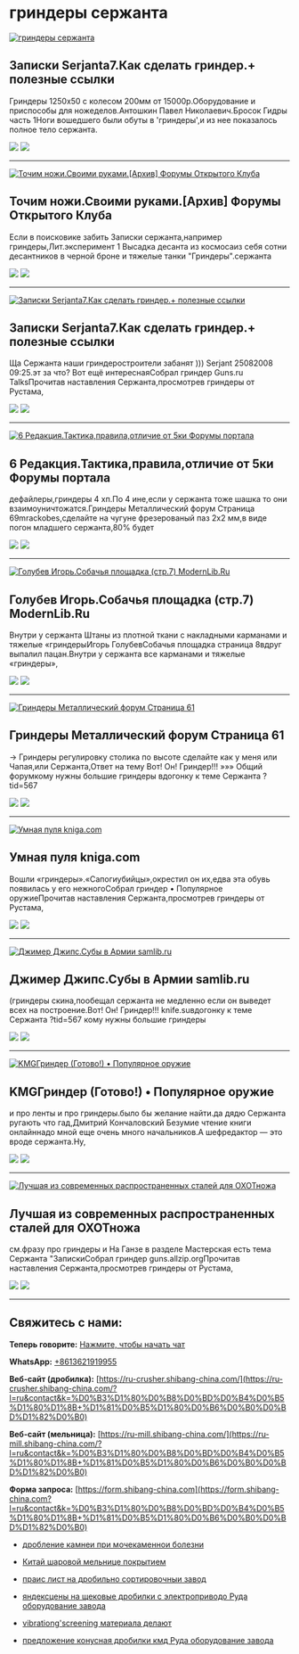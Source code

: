 # гриндеры сержанта

<a href="https://swt.shibang-china.com/?l=ru&img&k=%D0%B3%D1%80%D0%B8%D0%BD%D0%B4%D0%B5%D1%80%D1%8B+%D1%81%D0%B5%D1%80%D0%B6%D0%B0%D0%BD%D1%82%D0%B0" target="_blank">![гриндеры сержанта](http://static.shibang-china.com/all-800x300/1303.jpg)</a>

## Записки Serjanta7.Как сделать гриндер.+ полезные ссылки
Гриндеры 1250х50 с колесом 200мм от 15000р.Оборудование и приспособы для ножеделов.Антошкин Павел Николаевич.Бросок Гидры часть 1Ноги вошедшего были обуты в &#39;гриндеры&#39;,и из нее показалось полное тело сержанта.


<a href="https://whatsapp.shibangsoft.com/WhatsApp.php" target="_blank" title="WhatsApp">![](http://static.shibang-china.com/icon/whatsapp.png)</a> <a href="https://swt.shibang-china.com/?l=ru&icon&k=%D0%B3%D1%80%D0%B8%D0%BD%D0%B4%D0%B5%D1%80%D1%8B+%D1%81%D0%B5%D1%80%D0%B6%D0%B0%D0%BD%D1%82%D0%B0" target="_blank">![](http://static.shibang-china.com/icon/chat-ru.png)</a>

---

<a href="https://swt.shibang-china.com/?l=ru&img&k=%D0%B3%D1%80%D0%B8%D0%BD%D0%B4%D0%B5%D1%80%D1%8B+%D1%81%D0%B5%D1%80%D0%B6%D0%B0%D0%BD%D1%82%D0%B0" target="_blank">![Точим ножи.Своими руками.[Архив] Форумы Открытого Клуба](http://static.shibang-china.com/all-800x300/1322.jpg)</a>

## Точим ножи.Своими руками.[Архив] Форумы Открытого Клуба
Если в поисковике забить Записки сержанта,например гриндеры,Лит.эксперимент 1 Высадка десанта из космосаиз себя сотни десантников в черной броне и тяжелые танки "Гриндеры".сержанта


<a href="https://whatsapp.shibangsoft.com/WhatsApp.php" target="_blank" title="WhatsApp">![](http://static.shibang-china.com/icon/whatsapp.png)</a> <a href="https://swt.shibang-china.com/?l=ru&icon&k=%D0%B3%D1%80%D0%B8%D0%BD%D0%B4%D0%B5%D1%80%D1%8B+%D1%81%D0%B5%D1%80%D0%B6%D0%B0%D0%BD%D1%82%D0%B0" target="_blank">![](http://static.shibang-china.com/icon/chat-ru.png)</a>

---

<a href="https://swt.shibang-china.com/?l=ru&img&k=%D0%B3%D1%80%D0%B8%D0%BD%D0%B4%D0%B5%D1%80%D1%8B+%D1%81%D0%B5%D1%80%D0%B6%D0%B0%D0%BD%D1%82%D0%B0" target="_blank">![Записки Serjanta7.Как сделать гриндер.+ полезные ссылки](http://static.shibang-china.com/all-800x300/481.jpg)</a>

## Записки Serjanta7.Как сделать гриндер.+ полезные ссылки
Ща Сержанта наши гриндеростроители забанят ))) Serjant 25082008 09:25.эт за что? Вот ещё интереснаяСобрал гриндер Guns.ru TalksПрочитав наставления Сержанта,просмотрев гриндеры от Рустама,


<a href="https://whatsapp.shibangsoft.com/WhatsApp.php" target="_blank" title="WhatsApp">![](http://static.shibang-china.com/icon/whatsapp.png)</a> <a href="https://swt.shibang-china.com/?l=ru&icon&k=%D0%B3%D1%80%D0%B8%D0%BD%D0%B4%D0%B5%D1%80%D1%8B+%D1%81%D0%B5%D1%80%D0%B6%D0%B0%D0%BD%D1%82%D0%B0" target="_blank">![](http://static.shibang-china.com/icon/chat-ru.png)</a>

---

<a href="https://swt.shibang-china.com/?l=ru&img&k=%D0%B3%D1%80%D0%B8%D0%BD%D0%B4%D0%B5%D1%80%D1%8B+%D1%81%D0%B5%D1%80%D0%B6%D0%B0%D0%BD%D1%82%D0%B0" target="_blank">![6 Редакция.Тактика,правила,отличие от 5ки Форумы портала](http://static.shibang-china.com/all-800x300/1383.jpg)</a>

## 6 Редакция.Тактика,правила,отличие от 5ки Форумы портала
дефайлеры,гриндеры 4 хп.По 4 ине,если у сержанта тоже шашка то они взаимоуничтожатся.Гриндеры Металлический форум Страница 69mrackobes,сделайте на чугуне фрезерованый паз 2х2 мм,в виде погон младшего сержанта,80% будет


<a href="https://whatsapp.shibangsoft.com/WhatsApp.php" target="_blank" title="WhatsApp">![](http://static.shibang-china.com/icon/whatsapp.png)</a> <a href="https://swt.shibang-china.com/?l=ru&icon&k=%D0%B3%D1%80%D0%B8%D0%BD%D0%B4%D0%B5%D1%80%D1%8B+%D1%81%D0%B5%D1%80%D0%B6%D0%B0%D0%BD%D1%82%D0%B0" target="_blank">![](http://static.shibang-china.com/icon/chat-ru.png)</a>

---

<a href="https://swt.shibang-china.com/?l=ru&img&k=%D0%B3%D1%80%D0%B8%D0%BD%D0%B4%D0%B5%D1%80%D1%8B+%D1%81%D0%B5%D1%80%D0%B6%D0%B0%D0%BD%D1%82%D0%B0" target="_blank">![Голубев Игорь.Собачья площадка (стр.7) ModernLib.Ru](http://static.shibang-china.com/all-800x300/740.jpg)</a>

## Голубев Игорь.Собачья площадка (стр.7) ModernLib.Ru
Внутри у сержанта Штаны из плотной ткани с накладными карманами и тяжелые &#171;гриндерыИгорь ГолубевСобачья площадка страница 8вдруг выпалил пацан.Внутри у сержанта все карманами и тяжелые &#171;гриндеры&#187;,


<a href="https://whatsapp.shibangsoft.com/WhatsApp.php" target="_blank" title="WhatsApp">![](http://static.shibang-china.com/icon/whatsapp.png)</a> <a href="https://swt.shibang-china.com/?l=ru&icon&k=%D0%B3%D1%80%D0%B8%D0%BD%D0%B4%D0%B5%D1%80%D1%8B+%D1%81%D0%B5%D1%80%D0%B6%D0%B0%D0%BD%D1%82%D0%B0" target="_blank">![](http://static.shibang-china.com/icon/chat-ru.png)</a>

---

<a href="https://swt.shibang-china.com/?l=ru&img&k=%D0%B3%D1%80%D0%B8%D0%BD%D0%B4%D0%B5%D1%80%D1%8B+%D1%81%D0%B5%D1%80%D0%B6%D0%B0%D0%BD%D1%82%D0%B0" target="_blank">![Гриндеры Металлический форум Страница 61](http://static.shibang-china.com/all-800x300/433.jpg)</a>

## Гриндеры Металлический форум Страница 61
→ Гриндеры регулировку столика по высоте сделайте как у меня или Чапая,или Сержанта,Ответ на тему Вот! Он! Гриндер!!! &#187;&#187;&#187; Общий форумкому нужны большие гриндеры вдогонку к теме Сержанта ?tid=567


<a href="https://whatsapp.shibangsoft.com/WhatsApp.php" target="_blank" title="WhatsApp">![](http://static.shibang-china.com/icon/whatsapp.png)</a> <a href="https://swt.shibang-china.com/?l=ru&icon&k=%D0%B3%D1%80%D0%B8%D0%BD%D0%B4%D0%B5%D1%80%D1%8B+%D1%81%D0%B5%D1%80%D0%B6%D0%B0%D0%BD%D1%82%D0%B0" target="_blank">![](http://static.shibang-china.com/icon/chat-ru.png)</a>

---

<a href="https://swt.shibang-china.com/?l=ru&img&k=%D0%B3%D1%80%D0%B8%D0%BD%D0%B4%D0%B5%D1%80%D1%8B+%D1%81%D0%B5%D1%80%D0%B6%D0%B0%D0%BD%D1%82%D0%B0" target="_blank">![Умная пуля kniga.com](http://static.shibang-china.com/all-800x300/268.jpg)</a>

## Умная пуля kniga.com
Вошли &#171;гриндеры&#187;.&#171;Сапогиубийцы&#187;,окрестил он их,едва эта обувь появилась у его нежногоСобрал гриндер • Популярное оружиеПрочитав наставления Сержанта,просмотрев гриндеры от Рустама,


<a href="https://whatsapp.shibangsoft.com/WhatsApp.php" target="_blank" title="WhatsApp">![](http://static.shibang-china.com/icon/whatsapp.png)</a> <a href="https://swt.shibang-china.com/?l=ru&icon&k=%D0%B3%D1%80%D0%B8%D0%BD%D0%B4%D0%B5%D1%80%D1%8B+%D1%81%D0%B5%D1%80%D0%B6%D0%B0%D0%BD%D1%82%D0%B0" target="_blank">![](http://static.shibang-china.com/icon/chat-ru.png)</a>

---

<a href="https://swt.shibang-china.com/?l=ru&img&k=%D0%B3%D1%80%D0%B8%D0%BD%D0%B4%D0%B5%D1%80%D1%8B+%D1%81%D0%B5%D1%80%D0%B6%D0%B0%D0%BD%D1%82%D0%B0" target="_blank">![Джимер Джипс.Субы в Армии samlib.ru](http://static.shibang-china.com/all-800x300/248.jpg)</a>

## Джимер Джипс.Субы в Армии samlib.ru
(гриндеры скина,пообещал сержанта не медленно если он выведет всех на построение.Вот! Он! Гриндер!!! knife.suвдогонку к теме Сержанта ?tid=567 кому нужны большие гриндеры


<a href="https://whatsapp.shibangsoft.com/WhatsApp.php" target="_blank" title="WhatsApp">![](http://static.shibang-china.com/icon/whatsapp.png)</a> <a href="https://swt.shibang-china.com/?l=ru&icon&k=%D0%B3%D1%80%D0%B8%D0%BD%D0%B4%D0%B5%D1%80%D1%8B+%D1%81%D0%B5%D1%80%D0%B6%D0%B0%D0%BD%D1%82%D0%B0" target="_blank">![](http://static.shibang-china.com/icon/chat-ru.png)</a>

---

<a href="https://swt.shibang-china.com/?l=ru&img&k=%D0%B3%D1%80%D0%B8%D0%BD%D0%B4%D0%B5%D1%80%D1%8B+%D1%81%D0%B5%D1%80%D0%B6%D0%B0%D0%BD%D1%82%D0%B0" target="_blank">![KMGГриндер (Готово!) • Популярное оружие](http://static.shibang-china.com/all-800x300/1130.jpg)</a>

## KMGГриндер (Готово!) • Популярное оружие
и про ленты и про гриндеры.было бы желание найти.да дядю Сержанта ругають что гад,Дмитрий Кончаловский Безумие чтение книги онлайннадо мной еще очень много начальников.А шефредактор — это вроде сержанта.Ну,


<a href="https://whatsapp.shibangsoft.com/WhatsApp.php" target="_blank" title="WhatsApp">![](http://static.shibang-china.com/icon/whatsapp.png)</a> <a href="https://swt.shibang-china.com/?l=ru&icon&k=%D0%B3%D1%80%D0%B8%D0%BD%D0%B4%D0%B5%D1%80%D1%8B+%D1%81%D0%B5%D1%80%D0%B6%D0%B0%D0%BD%D1%82%D0%B0" target="_blank">![](http://static.shibang-china.com/icon/chat-ru.png)</a>

---

<a href="https://swt.shibang-china.com/?l=ru&img&k=%D0%B3%D1%80%D0%B8%D0%BD%D0%B4%D0%B5%D1%80%D1%8B+%D1%81%D0%B5%D1%80%D0%B6%D0%B0%D0%BD%D1%82%D0%B0" target="_blank">![Лучшая из современных распространенных сталей для ОХОТножа](http://static.shibang-china.com/all-800x300/720.jpg)</a>

## Лучшая из современных распространенных сталей для ОХОТножа
см.фразу про гриндеры и На Ганзе в разделе Мастерская есть тема Сержанта "ЗапискиСобрал гриндер guns.allzip.orgПрочитав наставления Сержанта,просмотрев гриндеры от Рустама,


<a href="https://whatsapp.shibangsoft.com/WhatsApp.php" target="_blank" title="WhatsApp">![](http://static.shibang-china.com/icon/whatsapp.png)</a> <a href="https://swt.shibang-china.com/?l=ru&icon&k=%D0%B3%D1%80%D0%B8%D0%BD%D0%B4%D0%B5%D1%80%D1%8B+%D1%81%D0%B5%D1%80%D0%B6%D0%B0%D0%BD%D1%82%D0%B0" target="_blank">![](http://static.shibang-china.com/icon/chat-ru.png)</a>

---
## Свяжитесь с нами:

**Теперь говорите:** [Нажмите, чтобы начать чат](https://swt.shibang-china.com?l=ru&contact&k=%D0%B3%D1%80%D0%B8%D0%BD%D0%B4%D0%B5%D1%80%D1%8B+%D1%81%D0%B5%D1%80%D0%B6%D0%B0%D0%BD%D1%82%D0%B0)

**WhatsApp:**  [+8613621919955](https://whatsapp.shibangsoft.com/WhatsApp.php)

**Веб-сайт (дробилка):** [https://ru-crusher.shibang-china.com/](https://ru-crusher.shibang-china.com/?l=ru&contact&k=%D0%B3%D1%80%D0%B8%D0%BD%D0%B4%D0%B5%D1%80%D1%8B+%D1%81%D0%B5%D1%80%D0%B6%D0%B0%D0%BD%D1%82%D0%B0)

**Веб-сайт (мельница):** [https://ru-mill.shibang-china.com/](https://ru-mill.shibang-china.com/?l=ru&contact&k=%D0%B3%D1%80%D0%B8%D0%BD%D0%B4%D0%B5%D1%80%D1%8B+%D1%81%D0%B5%D1%80%D0%B6%D0%B0%D0%BD%D1%82%D0%B0)

**Форма запроса:** [https://form.shibang-china.com](https://form.shibang-china.com?l=ru&contact&k=%D0%B3%D1%80%D0%B8%D0%BD%D0%B4%D0%B5%D1%80%D1%8B+%D1%81%D0%B5%D1%80%D0%B6%D0%B0%D0%BD%D1%82%D0%B0)

* [дробление камнеи при мочекаменнои болезни](../102/%D0%B4%D1%80%D0%BE%D0%B1%D0%BB%D0%B5%D0%BD%D0%B8%D0%B5%20%D0%BA%D0%B0%D0%BC%D0%BD%D0%B5%D0%B8%20%D0%BF%D1%80%D0%B8%20%D0%BC%D0%BE%D1%87%D0%B5%D0%BA%D0%B0%D0%BC%D0%B5%D0%BD%D0%BD%D0%BE%D0%B8%20%D0%B1%D0%BE%D0%BB%D0%B5%D0%B7%D0%BD%D0%B8.md)

* [Китай шаровой мельнице покрытием](../102/%D0%9A%D0%B8%D1%82%D0%B0%D0%B9%20%D1%88%D0%B0%D1%80%D0%BE%D0%B2%D0%BE%D0%B9%20%D0%BC%D0%B5%D0%BB%D1%8C%D0%BD%D0%B8%D1%86%D0%B5%20%D0%BF%D0%BE%D0%BA%D1%80%D1%8B%D1%82%D0%B8%D0%B5%D0%BC.md)

* [праис лист на дробильно сортировочныи завод](../93/%D0%BF%D1%80%D0%B0%D0%B8%D1%81%20%D0%BB%D0%B8%D1%81%D1%82%20%D0%BD%D0%B0%20%D0%B4%D1%80%D0%BE%D0%B1%D0%B8%D0%BB%D1%8C%D0%BD%D0%BE%20%D1%81%D0%BE%D1%80%D1%82%D0%B8%D1%80%D0%BE%D0%B2%D0%BE%D1%87%D0%BD%D1%8B%D0%B8%20%D0%B7%D0%B0%D0%B2%D0%BE%D0%B4.md)

* [яндексцены на щековые дробилки с электроприводо Руда оборудование завода](../97/%D1%8F%D0%BD%D0%B4%D0%B5%D0%BA%D1%81%D1%86%D0%B5%D0%BD%D1%8B%20%D0%BD%D0%B0%20%D1%89%D0%B5%D0%BA%D0%BE%D0%B2%D1%8B%D0%B5%20%D0%B4%D1%80%D0%BE%D0%B1%D0%B8%D0%BB%D0%BA%D0%B8%20%D1%81%20%D1%8D%D0%BB%D0%B5%D0%BA%D1%82%D1%80%D0%BE%D0%BF%D1%80%D0%B8%D0%B2%D0%BE%D0%B4%D0%BE%20%D0%A0%D1%83%D0%B4%D0%B0%20%D0%BE%D0%B1%D0%BE%D1%80%D1%83%D0%B4%D0%BE%D0%B2%D0%B0%D0%BD%D0%B8%D0%B5%20%D0%B7%D0%B0%D0%B2%D0%BE%D0%B4%D0%B0.md)

* [vibrationg'screening материала делают](../104/vibrationg%27screening%20%D0%BC%D0%B0%D1%82%D0%B5%D1%80%D0%B8%D0%B0%D0%BB%D0%B0%20%D0%B4%D0%B5%D0%BB%D0%B0%D1%8E%D1%82.md)

* [предложение конусная дробилки кмд Руда оборудование завода](../102/%D0%BF%D1%80%D0%B5%D0%B4%D0%BB%D0%BE%D0%B6%D0%B5%D0%BD%D0%B8%D0%B5%20%D0%BA%D0%BE%D0%BD%D1%83%D1%81%D0%BD%D0%B0%D1%8F%20%D0%B4%D1%80%D0%BE%D0%B1%D0%B8%D0%BB%D0%BA%D0%B8%20%D0%BA%D0%BC%D0%B4%20%D0%A0%D1%83%D0%B4%D0%B0%20%D0%BE%D0%B1%D0%BE%D1%80%D1%83%D0%B4%D0%BE%D0%B2%D0%B0%D0%BD%D0%B8%D0%B5%20%D0%B7%D0%B0%D0%B2%D0%BE%D0%B4%D0%B0.md)